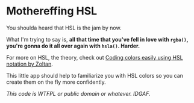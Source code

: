 #  Mothereffing HSL

You shoulda heard that HSL is the jam by now. 

What I'm trying to say is, **all that time that you've fell in love with `rgba()`, you're gonna do it all over again with `hsla()`. Harder.**

For more on HSL, the theory, check out <a href="http://www.useragentman.com/blog/2010/08/28/coding-colors-easily-using-css3-hsl-notation/">Coding colors easily using HSL notation by Zoltan</a>.

This little app should help to familiarize you with HSL colors so you can create them on the fly more confidently.


*This code is WTFPL or public domain or whatever. IDGAF.*

